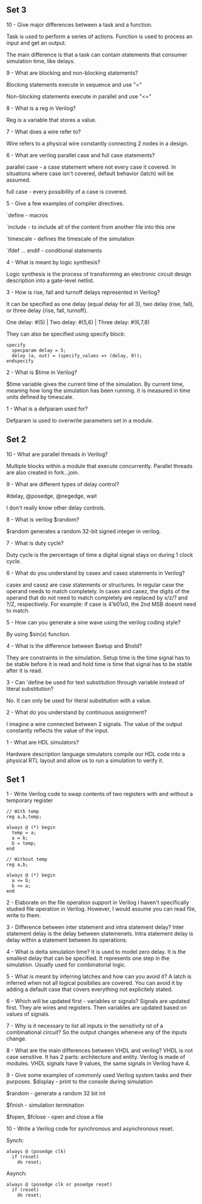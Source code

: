## Set 3
10 - Give major differences between a task and a function.

Task is used to perform a series of actions. Function is used to process an input and get an output.

The main difference is that a task can contain statements that consumer simulation time, like delays.

9 - What are blocking and non-blocking statements?

Blocking statements execute in sequence and use "="

Non-blocking statements execute in parallel and use "<="

8 - What is a reg in Verilog?

Reg is a variable that stores a value.

7 - What does a wire refer to?

Wire refers to a physical wire constantly connecting 2 nodes in a design.

6 - What are verilog parallel case and full case statements?

parallel case - a case statement where not every case it covered. In situations where case isn't covered, default behavior (latch) will be assumed.

full case - every possibility of a case is covered.

5 - Give a few examples of compiler directives.

`define - macros

`include - to include all of the content from another file into this one

`timescale - defines the timescale of the simulation

`ifdef ... endif - conditional statements

4 - What is meant by logic synthesis?

Logic synthesis is the process of transforming an electronic circuit design description into a gate-level netlist.

3 - How is rise, fall and turnoff delays represented in Verilog?

It can be specified as one delay (equal delay for all 3), two delay (rise, fall), or three delay (rise, fall, turnoff).

One delay: #(5) | Two delay: #(5,6) | Three delay: #(6,7,8)

They can also be specified using specify block:
```
specify
  specparam delay = 5;
  delay (a, out) = (specify_values => (delay, 0));
endspecify
```

2 - What is $time in Verilog?

$time variable gives the current time of the simulation. By current time, meaning how long the simulation has been running. It is measured in time units defined by timescale.

1 - What is a defparam used for?

Defparam is used to overwrite parameters set in a module.

## Set 2
10 - What are parallel threads in Verilog?

Multiple blocks within a module that execute concurrently. Parallel threads are also created in fork...join.

9 - What are different types of delay control?

#delay, @posedge, @negedge, wait

I don't really know other delay controls.

8 - What is verilog $random?

$random generates a random 32-bit signed integer in verilog.

7 - What is duty cycle?

Duty cycle is the percentage of time a digital signal stays on during 1 clock cycle.

6 - What do you understand by casex and casez statements in Verilog?

casex and casez are case statements or structures. In regular case the operand needs to match completely. In casex and casez, the digits of the operand that do not need to match completely are replaced by x/z/? and ?/Z, respectively. For example: if case is 4'b01x0, the 2nd MSB doesnt need to match.

5 - How can you generate a sine wave using the verilog coding style?

By using $sin(x) function.

4 - What is the difference between $setup and $hold?

They are constraints in the simulation. Setup time is the time signal has to be stable before it is read and hold time is time that signal has to be stable after it is read.

3 - Can 'define be used for text substitution through variable instead of literal substitution?

No. It can only be used for literal substitution with a value.

2 - What do you understand by continuous assignment?

I imagine a wire connected between 2 signals. The value of the output constantly reflects the value of the input.

1 - What are HDL simulators?

Hardware description language simulators compile our HDL code into a physical RTL layout and allow us to run a simulation to verify it.

## Set 1
1 - Write Verilog code to swap contents of two registers with and without a temporary register

```
// With temp
reg a,b,temp;

always @ (*) begin
  temp = a;
  a = b;
  b = temp;
end

// Without temp
reg a,b;

always @ (*) begin
  a <= b;
  b <= a;
end
```

2 - Elaborate on the file operation support in Verilog
I haven't specifically studied file operation in Verilog. However, I would assume you can read file, write to them.

3 - Difference between inter statement and intra statement delay?
Inter statement delay is the delay between statemenets. Intra statement delay is delay within a statement between its operations.

4 - What is delta simulation time?
It is used to model zero delay. It is the smallest delay that can be specified. It represents one step in the simulation. Usually used for combinatorial logic.

5 - What is meant by inferring latches and how can you avoid it?
A latch is inferred when not all logical posibilies are covered. You can avoid it by adding a default case that covers everything not explicitely stated.

6 - Which will be updated first - variables or signals?
Signals are updated first. They are wires and registers. Then variables are updated based on values of signals.

7 - Why is it necessary to list all inputs in the sensitivity ist of a combinational circuit?
So the output changes wheneve any of the inputs change.

8 - What are the main differences between VHDL and verilog?
VHDL is not case sensitive. It has 2 parts: architecture and entity. Verilog is made of modules. VHDL signals have 9 values, the same signals in Verilog have 4.

9 - Give some examples of commonly used Verilog system tasks and their purposes.
$display - print to the console during simulation

$random - generate a random 32 bit int

$finish - simulation termination

$fopen, $fclose - open and close a file

10 - Write a Verilog code for synchronous and asynchronous reset.

Synch:
```
always @ (posedge clk)
  if (reset)
    do reset;
```

Asynch:
```
always @ (posedge clk or posedge reset)
  if (reset)
    do reset;
```
